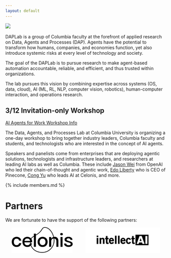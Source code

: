 ```yaml
---
layout: default
---
```


<div class="row">
  <div class="col-12">
    <div class="text-center">
      <img  <img src="{{ '/files/images/daplab_logo_square.png' | relative_url }}" style="max-width:180px">
    </div>
  </div>
</div>  



  <!--
  <div class="col-4">
    <img src="{{ '/files/images/daplab_logo_square.png' | relative_url }}" class="img-fluid">
  </div>
  <div class="col-8">
    <h2>
    Columbia University<br>
    Data, Agents, and Processes Lab
    </h2>
  </div>
</div>


<div style="display:inline-block">
  <div style="display:inline-block">
    <img src="{{ '/files/images/daplab_logo_square.png' | relative_url }}" style="max-width:200px;  padding-bottom:20px">
  </div>
  <div style="display:inline-block; padding-left:20px">
    <h2>
    Columbia University<br>
    Data, Agents, and Processes Lab
    </h2>
  </div>
</div>
-->
 
DAPLab is a group of Columbia faculty at the forefront of applied research on Data, Agents and Processes (DAP).
Agents have the potential to transform how humans, companies, and economies function, yet also introduce systemic risks at every level of technology and society.

The goal of the DAPLab is to pursue research to make agent-based automation accountable, reliable, and efficient, and thus trusted within organizations.

The lab pursues this vision by combining expertise across systems (OS, data, cloud), AI (ML, RL, NLP, computer vision, robotics), human-computer interaction, and operations research.


## 3/12 Invitation-only Workshop

<div class="callout-container">
<a class="callout" href="https://daplab.cs.columbia.edu/workshop/index.html">AI Agents for Work Workshop Info</a>
</div>

The Data, Agents, and Processes Lab at Columbia University is organizing a one-day workshop to bring together industry leaders, Columbia faculty and students, and technologists who are interested in the concept of AI agents.

Speakers and panelists come from enterprises that are deploying agentic solutions, technologists and infrastructure leaders, and researchers at leading AI labs as well as Columbia. These include [Jason Wei](https://www.linkedin.com/in/jason-wei-5a7323b0/) from OpenAI who led their chain-of-thought and agentic work, [Edo Liberty](https://www.linkedin.com/in/edo-liberty-4380164/) who is CEO of Pinecone, [Cong Yu](https://www.linkedin.com/in/congyu) who leads AI at Celonis, and more.




{% include members.md %}



# Partners

We are fortunate to have the support of the following partners:


<div style="display: flex; justify-content: center; align-items: center; gap: 40px;">
  <img src="files/images/partner-celonis.svg" alt="Celonis" style="height: 80px;">
  <img src="files/images/partner-intellect.svg" alt="Intellect" style="height: 80px;">
</div>


